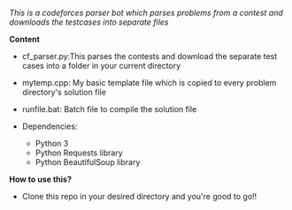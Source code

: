 *This is a codeforces parser bot which parses problems from a contest and downloads
the testcases into separate files*

**Content**

* cf_parser.py:This parses the contests and download the separate test cases into a folder in your
	      current directory
* mytemp.cpp: My basic template file which is copied to every problem directory's solution file

* runfile.bat: Batch file to compile the solution file		
	
* Dependencies:
	* Python 3
	* Python Requests library
	* Python BeautifulSoup library
	
**How to use this?**
* Clone this repo in your desired directory and you're good to go!!

